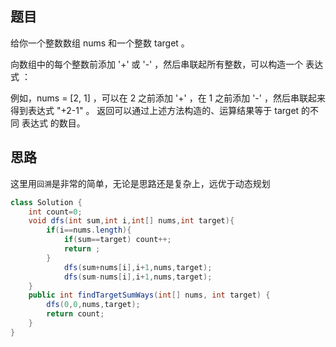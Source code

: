## 题目
给你一个整数数组 nums 和一个整数 target 。

向数组中的每个整数前添加 '+' 或 '-' ，然后串联起所有整数，可以构造一个 表达式 ：

例如，nums = [2, 1] ，可以在 2 之前添加 '+' ，在 1 之前添加 '-' ，然后串联起来得到表达式 "+2-1" 。
返回可以通过上述方法构造的、运算结果等于 target 的不同 表达式 的数目。
## 思路
这里用`回溯`是非常的简单，无论是思路还是复杂上，远优于动态规划
```java
class Solution {
    int count=0;
    void dfs(int sum,int i,int[] nums,int target){
        if(i==nums.length){
            if(sum==target) count++;
            return ;
        }
            dfs(sum+nums[i],i+1,nums,target);
            dfs(sum-nums[i],i+1,nums,target);
    }
    public int findTargetSumWays(int[] nums, int target) {
        dfs(0,0,nums,target);
        return count;
    }
}
```
